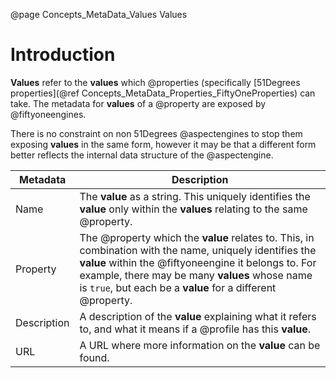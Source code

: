 @page Concepts_MetaData_Values Values

# Introduction

**Values** refer to the **values** which @properties (specifically
[51Degrees properties](@ref Concepts_MetaData_Properties_FiftyOneProperties) can take.
The metadata for **values** of a @property are exposed by @fiftyoneengines.

There is no constraint on non 51Degrees @aspectengines to stop them exposing **values** in the same
form, however it may be that a different form better reflects the internal data structure of the @aspectengine.

| Metadata | Description |
| -------- | ----------- |
| Name     | The **value** as a string. This uniquely identifies the **value** only within the **values** relating to the same @property. |
| Property | The @property which the **value** relates to. This, in combination with the name, uniquely identifies the **value** within the @fiftyoneengine it belongs to. For example, there may be many **values** whose name is ``true``, but each be a **value** for a different @property. |
| Description| A description of the **value** explaining what it refers to, and what it means if a @profile has this **value**. |
| URL      | A URL where more information on the **value** can be found. |
